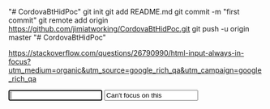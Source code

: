 "# CordovaBtHidPoc" git init git add README.md git commit -m "first commit" git remote add origin https://github.com/jimiatworking/CordovaBtHidPoc.git git push -u origin master
"# CordovaBtHidPoc"

https://stackoverflow.com/questions/26790990/html-input-always-in-focus?utm_medium=organic&utm_source=google_rich_qa&utm_campaign=google_rich_qa

<!-- On blur event (unfocus) refocus the input -->

<input onblur="this.focus()" autofocus />
<input value="Can't focus on this" />
